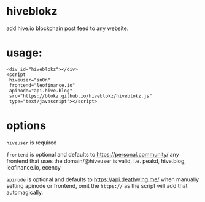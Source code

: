 # hiveblokz
add hive.io blockchain post feed to any website.

# usage:
```
<div id="hiveblokz"></div>
<script
 hiveuser="sn0n" 
 frontend="leofinance.io" 
 apinode="api.hive.blog" 
 src="https://blokz.github.io/hiveblokz/hiveblokz.js" 
 type="text/javascript"></script>
```

# options
`hiveuser` is required

`frontend` is optional and defaults to https://personal.community/
any frontend that uses the domain/@hiveuser is valid, i.e. peakd, hive.blog, leofinance.io, ecency

`apinode` is optional and defaults to https://api.deathwing.me/
when manually setting apinode or frontend, omit the `https://` as the script will add that automagically.
 

